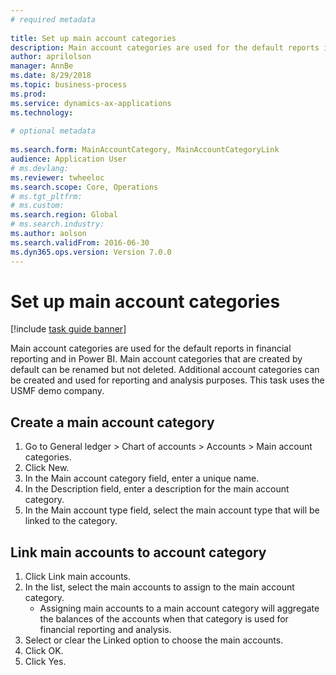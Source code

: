 ```yaml
--- 
# required metadata 
 
title: Set up main account categories
description: Main account categories are used for the default reports in financial reporting and in Power BI. 
author: aprilolson
manager: AnnBe 
ms.date: 8/29/2018
ms.topic: business-process 
ms.prod:  
ms.service: dynamics-ax-applications 
ms.technology:  
 
# optional metadata 
 
ms.search.form: MainAccountCategory, MainAccountCategoryLink   
audience: Application User 
# ms.devlang:  
ms.reviewer: twheeloc
ms.search.scope: Core, Operations 
# ms.tgt_pltfrm:  
# ms.custom:  
ms.search.region: Global
# ms.search.industry: 
ms.author: aolson
ms.search.validFrom: 2016-06-30 
ms.dyn365.ops.version: Version 7.0.0 
---
```

# Set up main account categories

[!include [task guide banner](../../includes/task-guide-banner.md)]

Main account categories are used for the default reports in financial reporting and in Power BI. Main account categories that are created by default can be renamed but not deleted. Additional account categories can be created and used for reporting and analysis purposes. This task uses the USMF demo company.


## Create a main account category
1. Go to General ledger > Chart of accounts > Accounts > Main account categories.
2. Click New.
3. In the Main account category field, enter a unique name.
4. In the Description field, enter a description for the main account category.
5. In the Main account type field, select the main account type that will be linked to the category.

## Link main accounts to account category
1. Click Link main accounts.
2. In the list, select the main accounts to assign to the main account category.
    * Assigning main accounts to a main account category will aggregate the balances of the accounts when that category is used for financial reporting and analysis.  
3. Select or clear the Linked option to choose the main accounts.
4. Click OK.
5. Click Yes.


